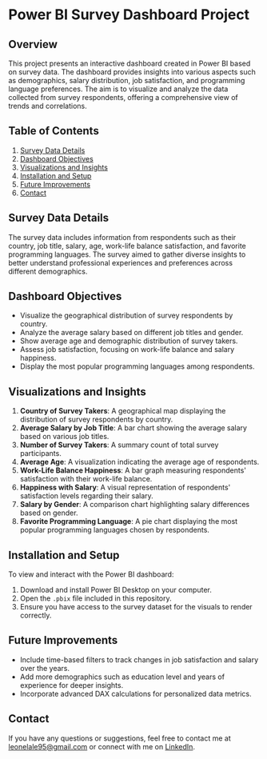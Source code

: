 
# Power BI Survey Dashboard Project

## Overview
This project presents an interactive dashboard created in Power BI based on survey data. The dashboard provides insights into various aspects such as demographics, salary distribution, job satisfaction, and programming language preferences. The aim is to visualize and analyze the data collected from survey respondents, offering a comprehensive view of trends and correlations.

## Table of Contents
1. [Survey Data Details](#survey-data-details)
2. [Dashboard Objectives](#dashboard-objectives)
3. [Visualizations and Insights](#visualizations-and-insights)
4. [Installation and Setup](#installation-and-setup)
5. [Future Improvements](#future-improvements)
6. [Contact](#contact)

## Survey Data Details
The survey data includes information from respondents such as their country, job title, salary, age, work-life balance satisfaction, and favorite programming languages. The survey aimed to gather diverse insights to better understand professional experiences and preferences across different demographics.

## Dashboard Objectives
- Visualize the geographical distribution of survey respondents by country.
- Analyze the average salary based on different job titles and gender.
- Show average age and demographic distribution of survey takers.
- Assess job satisfaction, focusing on work-life balance and salary happiness.
- Display the most popular programming languages among respondents.

## Visualizations and Insights
1. **Country of Survey Takers**: A geographical map displaying the distribution of survey respondents by country.
2. **Average Salary by Job Title**: A bar chart showing the average salary based on various job titles.
3. **Number of Survey Takers**: A summary count of total survey participants.
4. **Average Age**: A visualization indicating the average age of respondents.
5. **Work-Life Balance Happiness**: A bar graph measuring respondents' satisfaction with their work-life balance.
6. **Happiness with Salary**: A visual representation of respondents' satisfaction levels regarding their salary.
7. **Salary by Gender**: A comparison chart highlighting salary differences based on gender.
8. **Favorite Programming Language**: A pie chart displaying the most popular programming languages chosen by respondents.

## Installation and Setup
To view and interact with the Power BI dashboard:
1. Download and install Power BI Desktop on your computer.
2. Open the `.pbix` file included in this repository.
3. Ensure you have access to the survey dataset for the visuals to render correctly.

## Future Improvements
- Include time-based filters to track changes in job satisfaction and salary over the years.
- Add more demographics such as education level and years of experience for deeper insights.
- Incorporate advanced DAX calculations for personalized data metrics.

## Contact
If you have any questions or suggestions, feel free to contact me at [leonelale95@gmail.com](mailto:leonelale95@gmail.com) or connect with me on [LinkedIn](https://www.linkedin.com/in/leonel-ale-45205b80/?locale=en_US).
